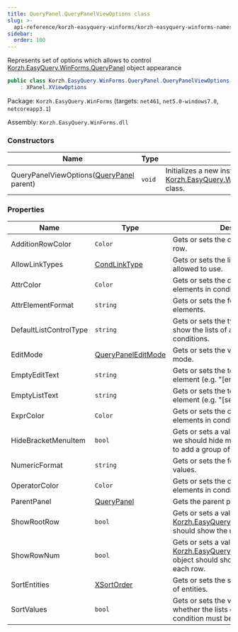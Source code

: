 ```yaml
---
title: QueryPanel.QueryPanelViewOptions class
slug: >-
  api-reference/korzh-easyquery-winforms/korzh-easyquery-winforms-namespace/querypanel-querypanelviewoptions-class
sidebar:
  order: 100
---
```


Represents set of options which allows to control [Korzh.EasyQuery.WinForms.QueryPanel](///easyquery/docs/api-reference/korzh-easyquery-winforms/korzh-easyquery-winforms-namespace/querypanel-class) object appearance
```csharp
public class Korzh.EasyQuery.WinForms.QueryPanel.QueryPanelViewOptions
    : XPanel.XViewOptions

```
Package: `Korzh.EasyQuery.WinForms` (targets: `net461`, `net5.0-windows7.0`, `netcoreapp3.1`)

Assembly: `Korzh.EasyQuery.WinForms.dll`

### Constructors

| Name | Type | Description | 
| --- | --- | --- | 
| QueryPanelViewOptions([QueryPanel](///easyquery/docs/api-reference/korzh-easyquery-winforms/korzh-easyquery-winforms-namespace/querypanel-class) parent) | `void` | Initializes a new instance of the [Korzh.EasyQuery.WinForms.QueryPanel.QueryPanelViewOptions](///easyquery/docs/api-reference/korzh-easyquery-winforms/korzh-easyquery-winforms-namespace/querypanel-class) class. | 


### Properties

| Name | Type | Description | 
| --- | --- | --- | 
| AdditionRowColor | `Color` | Gets or sets the color of the addition row. | 
| AllowLinkTypes | [CondLinkType](///easyquery/docs/api-reference/korzh-easyquery-winforms/korzh-easyquery-winforms-namespace/condlinktype-enum) | Gets or sets the link types which are allowed to use. | 
| AttrColor | `Color` | Gets or sets the color of the attribute elements in condition rows. | 
| AttrElementFormat | `string` | Gets or sets the format of attribute elements. | 
| DefaultListControlType | `string` | Gets or sets the type of control used to show the lists of available values in conditions. | 
| EditMode | [QueryPanelEditMode](///easyquery/docs/api-reference/korzh-easyquery-winforms/korzh-easyquery-winforms-namespace/querypaneleditmode-enum) | Gets or sets the value of panel's edit mode. | 
| EmptyEditText | `string` | Gets or sets the text for empty edit element (e.g. "[enter value]") | 
| EmptyListText | `string` | Gets or sets the text for empty list element (e.g. "[select value]") | 
| ExprColor | `Color` | Gets or sets the color of the expression elements in condition rows. | 
| HideBracketMenuItem | `bool` | Gets or sets a value indicating whether we should hide menu item which allows to add a group of conditions. | 
| NumericFormat | `string` | Gets or sets the format of numeric values. | 
| OperatorColor | `Color` | Gets or sets the color of the operator elements in condition rows. | 
| ParentPanel | [QueryPanel](///easyquery/docs/api-reference/korzh-easyquery-winforms/korzh-easyquery-winforms-namespace/querypanel-class) | Gets the parent panel. | 
| ShowRootRow | `bool` | Gets or sets a value indicating whether [Korzh.EasyQuery.WinForms.QueryPanel](///easyquery/docs/api-reference/korzh-easyquery-winforms/korzh-easyquery-winforms-namespace/querypanel-class) should show the root row or not. | 
| ShowRowNum | `bool` | Gets or sets a value indicating whether [Korzh.EasyQuery.WinForms.QueryPanel](///easyquery/docs/api-reference/korzh-easyquery-winforms/korzh-easyquery-winforms-namespace/querypanel-class) object should show the number for each row. | 
| SortEntities | [XSortOrder](///easyquery/docs/api-reference/korzh-easyquery-winforms/korzh-easyquery-winforms-namespace/xsortorder-enum) | Gets or sets the sort direction for the list of entities. | 
| SortValues | `bool` | Gets or sets the value indicating whether the lists of available values in condition must be sorted or not. |
